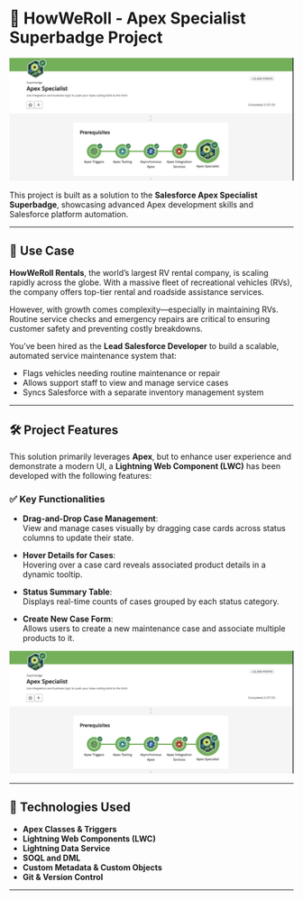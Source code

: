 # 🚐 HowWeRoll - Apex Specialist Superbadge Project

![Project Banner](image/image.png)

This project is built as a solution to the **Salesforce Apex Specialist Superbadge**, showcasing advanced Apex development skills and Salesforce platform automation.

---

## 🧩 Use Case

**HowWeRoll Rentals**, the world’s largest RV rental company, is scaling rapidly across the globe. With a massive fleet of recreational vehicles (RVs), the company offers top-tier rental and roadside assistance services.

However, with growth comes complexity—especially in maintaining RVs. Routine service checks and emergency repairs are critical to ensuring customer safety and preventing costly breakdowns.

You’ve been hired as the **Lead Salesforce Developer** to build a scalable, automated service maintenance system that:
- Flags vehicles needing routine maintenance or repair
- Allows support staff to view and manage service cases
- Syncs Salesforce with a separate inventory management system

---

## 🛠️ Project Features

This solution primarily leverages **Apex**, but to enhance user experience and demonstrate a modern UI, a **Lightning Web Component (LWC)** has been developed with the following features:

### ✅ Key Functionalities

- **Drag-and-Drop Case Management**:  
  View and manage cases visually by dragging case cards across status columns to update their state.

- **Hover Details for Cases**:  
  Hovering over a case card reveals associated product details in a dynamic tooltip.

- **Status Summary Table**:  
  Displays real-time counts of cases grouped by each status category.

- **Create New Case Form**:  
  Allows users to create a new maintenance case and associate multiple products to it.

![Case Creation Form](image/CaseCreationForm.png)

---

## 🧪 Technologies Used

- **Apex Classes & Triggers**
- **Lightning Web Components (LWC)**
- **Lightning Data Service**
- **SOQL and DML**
- **Custom Metadata & Custom Objects**
- **Git & Version Control**

---